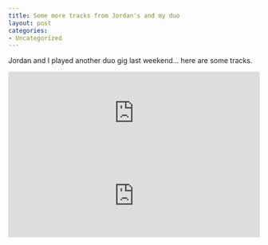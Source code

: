 ```yaml
---
title: Some more tracks from Jordan's and my duo
layout: post
categories:
- Uncategorized
---
```

Jordan and I played another duo gig last weekend... here are some tracks.

<iframe width="100%" height="166" scrolling="no" frameborder="no" src="https://w.soundcloud.com/player/?url=https%3A//api.soundcloud.com/tracks/133665300%3Fsecret_token%3Ds-ElAmr&amp;color=ff5500&amp;auto_play=false&amp;hide_related=false&amp;show_artwork=true"></iframe>

<iframe width="100%" height="166" scrolling="no" frameborder="no" src="https://w.soundcloud.com/player/?url=https%3A//api.soundcloud.com/tracks/133665182%3Fsecret_token%3Ds-OBrGf&amp;color=ff5500&amp;auto_play=false&amp;hide_related=false&amp;show_artwork=true"></iframe>

